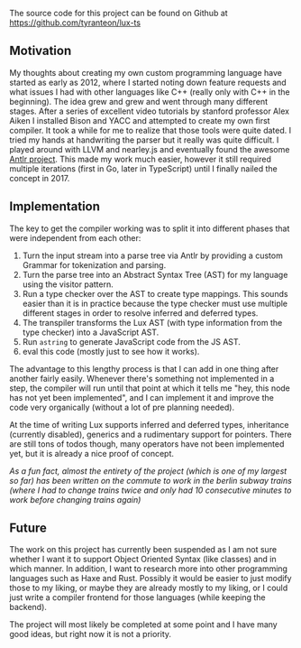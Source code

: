 The source code for this project can be found on Github at  
https://github.com/tyranteon/lux-ts

## Motivation

My thoughts about creating my own custom programming language have started as early as 2012, where I started noting down feature requests and what issues I had with other languages like C++ (really only with C++ in the beginning). The idea grew and grew and went through many different stages. After a series of excellent video tutorials by stanford professor Alex Aiken I installed Bison and YACC and attempted to create my own first compiler. It took a while for me to realize that those tools were quite dated. I tried my hands at handwriting the parser but it really was quite difficult. I played around with LLVM and nearley.js and eventually found the awesome [Antlr project](https://www.youtube.com/watch?v=q8p1voEiu8Q). This made my work much easier, however it still required multiple iterations (first in Go, later in TypeScript) until I finally nailed the concept in 2017.

## Implementation

The key to get the compiler working was to split it into different phases that were independent from each other: 
1. Turn the input stream into a parse tree via Antlr by providing a custom Grammar for tokenization and parsing.
2. Turn the parse tree into an Abstract Syntax Tree (AST) for my language using the visitor pattern.
3. Run a type checker over the AST to create type mappings. This sounds easier than it is in practice because the type checker must use multiple different stages in order to resolve inferred and deferred types.
4. The transpiler transforms the Lux AST (with type information from the type checker) into a JavaScript AST.
5. Run `astring` to generate JavaScript code from the JS AST.
6. eval this code (mostly just to see how it works). 

The advantage to this lengthy process is that I can add in one thing after another fairly easily. Whenever there's something not implemented in a step, the compiler will run until that point at which it tells me "hey, this node has not yet been implemented", and I can implement it and improve the code very organically (without a lot of pre planning needed).

At the time of writing Lux supports inferred and deferred types, inheritance (currently disabled), generics and a rudimentary support for pointers. There are still tons of todos though, many operators have not been implemented yet, but it is already a nice proof of concept.

*As a fun fact, almost the entirety of the project (which is one of my largest so far) has been written on the commute to work in the berlin subway trains (where I had to change trains twice and only had 10 consecutive minutes to work before changing trains again)*

## Future

The work on this project has currently been suspended as I am not sure whether I want it to support Object Oriented Syntax (like classes) and in which manner. In addition, I want to research more into other programming languages such as Haxe and Rust. Possibly it would be easier to just modify those to my liking, or maybe they are already mostly to my liking, or I could just write a compiler frontend for those languages (while keeping the backend).

The project will most likely be completed at some point and I have many good ideas, but right now it is not a priority. 
